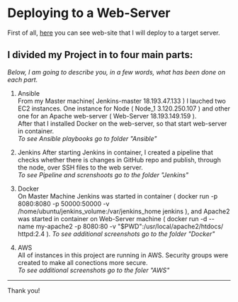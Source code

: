 # Deploying to a Web-Server
First of all, [here](https://github.com/Pilotindream/Jenkins.git) you can see web-site that I will deploy to a target server.

## I divided my Project in to four main parts:
*Below, I am going to describe you, in a few words, what has been done  on each part.*

1. Ansible  
From my  Master machine( Jenkins-master 18.193.47.133 ) I lauched two EC2 instances. One instance for Node ( Node_1 3.120.250.107 ) and other one for an Apache web-server ( Web-Server 18.193.149.159 ).  
After that I installed Docker on the web-server, so that start web-server in container.  
*To see Ansible playbooks go to folder "Ansible"*


2. Jenkins
After starting Jenkins in container, I created a pipeline that checks whether there is changes in GitHub repo and publish, through the node, over SSH files to the web server.  
*To see Pipeline and screnshoots go to the folder "Jenkins"*


3. Docker  
On Master Machine Jenkins was started in container ( docker run -p 8080:8080 -p 50000:50000 -v /home/ubuntu/jenkins_volume:/var/jenkins_home jenkins ), and Apache2 was started in container on Web-Server machine (  docker run -d --name my-apache2 -p 8080:80 -v "$PWD":/usr/local/apache2/htdocs/ httpd:2.4 ).
*To see additional screenshots go to the folder "Docker"*


4. AWS  
All of instances in this project are running in AWS. Security groups were created to make all conections more secure.  
*To see additional screenshots go to the foler "AWS"*

****
Thank you!

